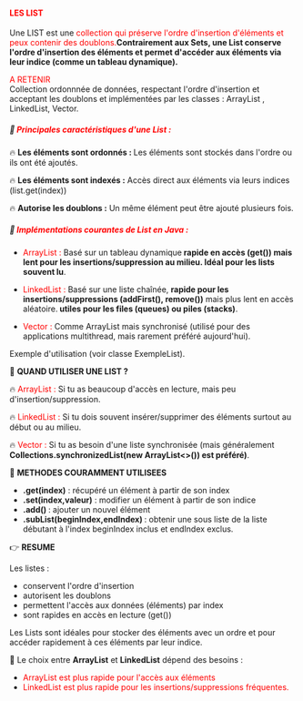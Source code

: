 #### <font color=red> LES LIST  </font>

Une LIST est une <font color=red>collection qui préserve l'ordre d'insertion d'éléments et peux contenir des 
doublons.</font><b>Contrairement aux Sets, une List conserve l'ordre d'insertion des éléments et permet d'accéder aux éléments via leur
indice (comme un tableau dynamique).</b>

<font color=red> A RETENIR </font><br> 
Collection ordonnnée de données, respectant l'ordre d'insertion et acceptant les doublons et implémentées par les classes :
ArrayList , LinkedList, Vector.

#####  🚀 <font color=red> Principales caractéristiques d'une List :</font>

🔥 <b> Les éléments sont ordonnés : </b>
Les éléments sont stockés dans l'ordre ou ils ont été ajoutés.

🔥 <b> Les éléments sont indexés :</b> 
Accès direct aux éléments via leurs indices (list.get(index))

🔥 <b> Autorise les doublons :</b>
Un même élément peut être ajouté plusieurs fois.


#####  🚀 <font color=red> Implémentations courantes de List en Java :</font>

* <font color=red>ArrayList : </font> Basé sur un tableau dynamique<b> rapide en accès (get()) mais lent pour 
les insertions/suppression au milieu. Idéal pour les lists souvent lu</b>.


* <font color=red>LinkedList : </font> Basé sur une liste chaînée, <b>rapide pour les insertions/suppressions (addFirst(),
remove())</b> mais plus lent en accès aléatoire.<b> utiles pour les files (queues) ou piles (stacks)</b>.


* <font color=red>Vector : </font> Comme ArrayList mais synchronisé (utilisé pour des applications multithread, mais rarement
préféré aujourd'hui).

Exemple d'utilisation (voir classe ExempleList).

🎯 <b> QUAND UTILISER UNE LIST ? </b>

🔥 <font color=red> ArrayList : </font> Si tu as beaucoup d'accès en lecture, mais peu d'insertion/suppression.

🔥 <font color=red> LinkedList : </font> Si tu dois souvent insérer/supprimer des éléments surtout au début ou au milieu.

🔥 <font color=red>Vector : </font> Si tu as besoin d'une liste synchronisée 
(mais généralement <b> Collections.synchronizedList(new ArrayList<>()) est préféré)</b>.


🚀 <b>METHODES COURAMMENT UTILISEES </b>

* <b>.get(index)</b> : récupéré un élément à partir de son index
* <b>.set(index,valeur)</b> : modifier un élément à partir de son indice
* <b>.add() </b>: ajouter un nouvel élément 
* <b>.subList(beginIndex,endIndex) </b> : obtenir une sous liste de la liste débutant à l'index 
beginIndex inclus et endIndex exclus.


👉 <b> RESUME </b>

Les listes : 

* conservent l'ordre d'insertion
* autorisent les doublons 
* permettent l'accès aux données (éléments) par index
* sont rapides en accès en lecture (get()) 

Les Lists sont idéales pour stocker des éléments avec un ordre et pour accéder rapidement à ces éléments par leur indice.

🏁 Le choix entre <b> ArrayList</b> et <b>LinkedList</b> dépend des besoins :

* <font color=red> ArrayList est plus rapide pour l'accès aux éléments </font>
* <font color=red> LinkedList est plus rapide pour les insertions/suppressions fréquentes.</font>